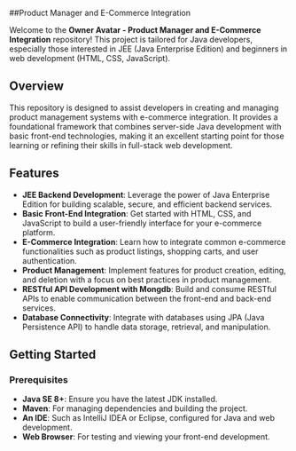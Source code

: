 ##Product Manager and E-Commerce Integration

Welcome to the **Owner Avatar - Product Manager and E-Commerce Integration** repository! This project is tailored for Java developers, especially those interested in JEE (Java Enterprise Edition) and beginners in web development (HTML, CSS, JavaScript). 

## Overview

This repository is designed to assist developers in creating and managing product management systems with e-commerce integration. It provides a foundational framework that combines server-side Java development with basic front-end technologies, making it an excellent starting point for those learning or refining their skills in full-stack web development.

## Features

- **JEE Backend Development**: Leverage the power of Java Enterprise Edition for building scalable, secure, and efficient backend services.
- **Basic Front-End Integration**: Get started with HTML, CSS, and JavaScript to build a user-friendly interface for your e-commerce platform.
- **E-Commerce Integration**: Learn how to integrate common e-commerce functionalities such as product listings, shopping carts, and user authentication.
- **Product Management**: Implement features for product creation, editing, and deletion with a focus on best practices in product management.
- **RESTful API Development with Mongdb**: Build and consume RESTful APIs to enable communication between the front-end and back-end services.
- **Database Connectivity**: Integrate with databases using JPA (Java Persistence API) to handle data storage, retrieval, and manipulation.

## Getting Started

### Prerequisites

- **Java SE 8+**: Ensure you have the latest JDK installed.
- **Maven**: For managing dependencies and building the project.
- **An IDE**: Such as IntelliJ IDEA or Eclipse, configured for Java and web development.
- **Web Browser**: For testing and viewing your front-end development.

